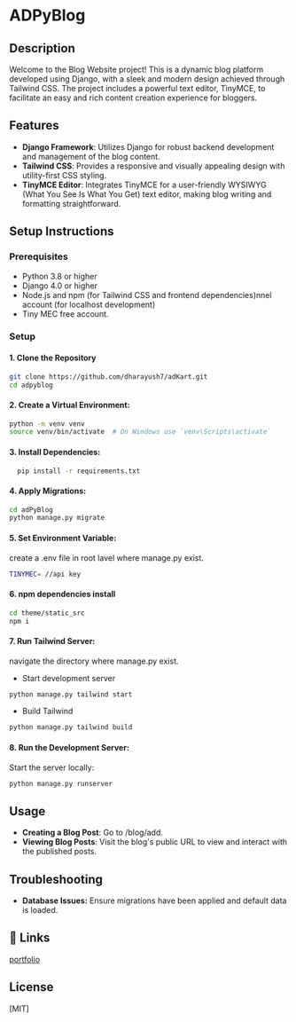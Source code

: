 
# ADPyBlog
## Description
Welcome to the Blog Website project! This is a dynamic blog platform developed using Django, with a sleek and modern design achieved through Tailwind CSS. The project includes a powerful text editor, TinyMCE, to facilitate an easy and rich content creation experience for bloggers.

## Features

- **Django Framework**: Utilizes Django for robust backend development and management of the blog content.
- **Tailwind CSS**: Provides a responsive and visually appealing design with utility-first CSS styling.
- **TinyMCE Editor**: Integrates TinyMCE for a user-friendly WYSIWYG (What You See Is What You Get) text editor, making blog writing and formatting straightforward.
## Setup Instructions
### Prerequisites

- Python 3.8 or higher
- Django 4.0 or higher
- Node.js and npm (for Tailwind CSS and frontend dependencies)nnel account (for localhost development)
- Tiny MEC free account.

### Setup

#### 1. Clone the Repository

```bash
git clone https://github.com/dharayush7/adKart.git
cd adpyblog
```

#### 2. **Create a Virtual Environment:**

```bash
python -m venv venv
source venv/bin/activate  # On Windows use `venv\Scripts\activate`
```

#### 3. **Install Dependencies:**
 ```bash
   pip install -r requirements.txt
```

#### 4. **Apply Migrations:**

   ```bash
   cd adPyBlog
   python manage.py migrate
   ```

#### 5. **Set Environment Variable:**

create a .env file in root lavel where manage.py exist.

```bash
TINYMEC= //api key
```

#### 6. **npm dependencies install**

```bash
cd theme/static_src
npm i
```
#### 7. **Run Tailwind Server**:
navigate the directory where manage.py exist.

- Start development server
```bash
python manage.py tailwind start
```
- Build Tailwind
```bash
python manage.py tailwind build
```


#### 8. **Run the Development Server:**

   Start the server locally:

```bash
python manage.py runserver
```










## Usage

- **Creating a Blog Post**: Go to /blog/add.
- **Viewing Blog Posts**: Visit the blog's public URL to view and interact with the published posts.
## Troubleshooting


- **Database Issues:** Ensure migrations have been applied and default data is loaded.

## 🔗 Links
[portfolio](https://www.ayushdhar.com/)



## License

[MIT]

